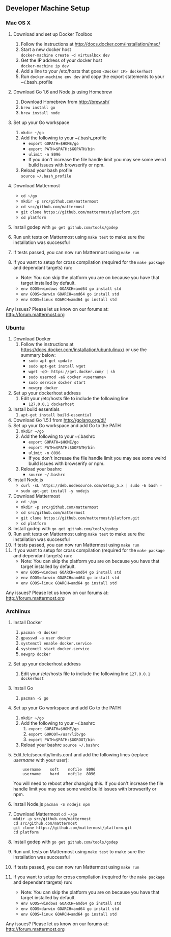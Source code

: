 Developer Machine Setup
-----------------------------

### Mac OS X ###

1. Download and set up Docker Toolbox
	1. Follow the instructions at http://docs.docker.com/installation/mac/
	2. Start a new docker host  
		`docker-machine create -d virtualbox dev`
	2. Get the IP address of your docker host  
		`docker-machine ip dev`
	3. Add a line to your /etc/hosts that goes `<Docker IP> dockerhost`
	4. Run `docker-machine env dev` and copy the export statements to your ~/.bash_profile
2. Download Go 1.6 and Node.js using Homebrew
	1. Download Homebrew from http://brew.sh/
	2. `brew install go`
	3. `brew install node`
3. Set up your Go workspace
	1. `mkdir ~/go`
	2. Add the following to your ~/.bash_profile  
		- `export GOPATH=$HOME/go`  
		- `export PATH=$PATH:$GOPATH/bin`  
		- `ulimit -n 8096`  
		- If you don't increase the file handle limit you may see some weird build issues with browserify or npm.  
	3. Reload your bash profile  
		`source ~/.bash_profile`
4. Download Mattermost  
	- `cd ~/go`  
	- `mkdir -p src/github.com/mattermost`  
	- `cd src/github.com/mattermost`  
	- `git clone https://github.com/mattermost/platform.git`  
	- `cd platform`

5. Install godep with `go get github.com/tools/godep`
5. Run unit tests on Mattermost using `make test` to make sure the installation was successful
6. If tests passed, you can now run Mattermost using `make run`
7. If you want to setup for cross compilation (required for the `make package` and dependant targets) run:
    - Note: You can skip the platform you are on because you have that target installed by default. 
    - `env GOOS=windows GOARCH=amd64 go install std`
    - `env GOOS=darwin GOARCH=amd64 go install std`
    - `env GOOS=linux GOARCH=amd64 go install std`

Any issues? Please let us know on our forums at: http://forum.mattermost.org

### Ubuntu ###

1. Download Docker
	1. Follow the instructions at https://docs.docker.com/installation/ubuntulinux/ or use the summary below:  
		- `sudo apt-get update`  
		- `sudo apt-get install wget`  
		- `wget -qO- https://get.docker.com/ | sh`  
		- `sudo usermod -aG docker <username>`  
		- `sudo service docker start`  
		- `newgrp docker`
2. Set up your dockerhost address
	1. Edit your /etc/hosts file to include the following line  
		- `127.0.0.1 dockerhost`
3. Install build essentials
	1. `apt-get install build-essential`
4. Download Go 1.5.1 from http://golang.org/dl/
5. Set up your Go workspace and add Go to the PATH
	1. `mkdir ~/go`
	2. Add the following to your ~/.bashrc  
		- `export GOPATH=$HOME/go`  
		- `export PATH=$PATH:$GOPATH/bin`  
		- `ulimit -n 8096`  
		- If you don't increase the file handle limit you may see some weird build issues with browserify or npm.  
	3. Reload your bashrc  
		- `source ~/.bashrc`
6. Install Node.js  
	- `curl -sL https://deb.nodesource.com/setup_5.x | sudo -E bash -`  
	- `sudo apt-get install -y nodejs`
7. Download Mattermost  
	- `cd ~/go`  
	- `mkdir -p src/github.com/mattermost`  
	- `cd src/github.com/mattermost`  
	- `git clone https://github.com/mattermost/platform.git`  
	- `cd platform`
5. Install godep with `go get github.com/tools/godep`
8. Run unit tests on Mattermost using `make test` to make sure the installation was successful
9. If tests passed, you can now run Mattermost using `make run`
10. If you want to setup for cross compilation (required for the `make package` and dependant targets) run:
    - Note: You can skip the platform you are on because you have that target installed by default. 
    - `env GOOS=windows GOARCH=amd64 go install std`
    - `env GOOS=darwin GOARCH=amd64 go install std`
    - `env GOOS=linux GOARCH=amd64 go install std`

Any issues? Please let us know on our forums at: http://forum.mattermost.org

### Archlinux ###

1. Install Docker
	1. `pacman -S docker`
	2. `gpasswd -a user docker`
	3. `systemctl enable docker.service`
	4. `systemctl start docker.service`
	5. `newgrp docker`
2. Set up your dockerhost address
	1. Edit your /etc/hosts file to include the following line
		`127.0.0.1 dockerhost`
3. Install Go
	1. `pacman -S go`
4. Set up your Go workspace and add Go to the PATH
	1. `mkdir ~/go`
	2. Add the following to your ~/.bashrc
		1. `export GOPATH=$HOME/go`
		2. `export GOROOT=/usr/lib/go`
		3. `export PATH=$PATH:$GOROOT/bin`
	3. Reload your bashrc
		`source ~/.bashrc`
4. Edit /etc/security/limits.conf and add the following lines (replace *username* with your user):

	```
		username	soft	nofile	8096  
		username	hard	nofile	8096  
	```

	You will need to reboot after changing this. If you don't increase the file handle limit you may see some weird build issues with browserify or npm.
5. Install Node.js
	`pacman -S nodejs npm`
6. Download Mattermost
	`cd ~/go`  
	`mkdir -p src/github.com/mattermost`  
	`cd src/github.com/mattermost`  
	`git clone https://github.com/mattermost/platform.git`  
	`cd platform`  
5. Install godep with `go get github.com/tools/godep`
7. Run unit tests on Mattermost using `make test` to make sure the installation was successful
8. If tests passed, you can now run Mattermost using `make run`
9. If you want to setup for cross compilation (required for the `make package` and dependant targets) run:
    - Note: You can skip the platform you are on because you have that target installed by default. 
    - `env GOOS=windows GOARCH=amd64 go install std`
    - `env GOOS=darwin GOARCH=amd64 go install std`
    - `env GOOS=linux GOARCH=amd64 go install std`

Any issues? Please let us know on our forums at: http://forum.mattermost.org
